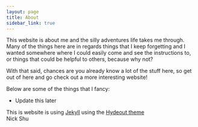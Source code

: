 ```yaml
---
layout: page
title: About
sidebar_link: true
---
```

<!--
<p class="message">
  Hey there! This page is included as an example. Feel free to customize it
  for your own use upon downloading. Carry on!
</p>
To make pages show up in the sidebar, add `sidebar_link: true` to the front
matter.
-->

This website is about me and the silly adventures life takes me through. Many of the things here are in regards things that I keep forgetting and I wanted somewhere where I could easily come and see the instructions to, or things that could be helpful to others, because why not?  

With that said, chances are you already know a lot of the stuff here, so get out of here and go check out a more interesting website!

Below are some of the things that I fancy:
- Update this later

This is website is using [Jekyll](http://jekyllrb.com) using the [Hydeout theme](https://github.com/fongandrew/hydeout)  
Nick Shu
